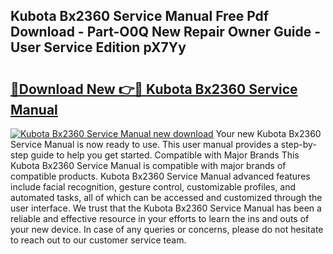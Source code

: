 ## Kubota Bx2360 Service Manual Free Pdf Download - Part-O0Q New Repair Owner Guide - User Service Edition pX7Yy

# <h2><a href="http://bc92408.oget.top/?id=Kubota+Bx2360+Service+Manual">🔗Download New 👉🔴 Kubota Bx2360 Service Manual</a></h2>

[![Kubota Bx2360 Service Manual new download](https://i.imgur.com/5g1atiW.png)](http://bc92408.oget.top/?id=Kubota+Bx2360+Service+Manual)
Your new Kubota Bx2360 Service Manual is now ready to use. This user manual provides a step-by-step guide to help you get started. Compatible with Major Brands This Kubota Bx2360 Service Manual is compatible with major brands of compatible products. Kubota Bx2360 Service Manual advanced features include facial recognition, gesture control, customizable profiles, and automated tasks, all of which can be accessed and customized through the user interface. We trust that the Kubota Bx2360 Service Manual has been a reliable and effective resource in your efforts to learn the ins and outs of your new device. In case of any queries or concerns, please do not hesitate to reach out to our customer service team.
